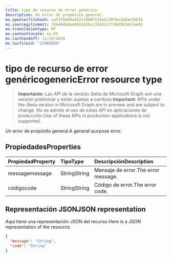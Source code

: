 ```yaml
---
title: tipo de recurso de error genérico
description: Un error de propósito general.
ms.openlocfilehash: caf3fbb99ad521fd807138ab230f6a1b8ae7bb16
ms.sourcegitcommit: 334e84b4aed63162bcc31831cffd6d363dafee02
ms.translationtype: MT
ms.contentlocale: es-ES
ms.lasthandoff: 11/29/2018
ms.locfileid: "27083834"
---
```

# <a name="genericerror-resource-type"></a><span data-ttu-id="4a62d-103">tipo de recurso de error genérico</span><span class="sxs-lookup"><span data-stu-id="4a62d-103">genericError resource type</span></span>

> <span data-ttu-id="4a62d-104">**Importante:** Las API de la versión /beta de Microsoft Graph son una versión preliminar y están sujetas a cambios.</span><span class="sxs-lookup"><span data-stu-id="4a62d-104">**Important:** APIs under the /beta version in Microsoft Graph are in preview and are subject to change.</span></span> <span data-ttu-id="4a62d-105">No se admite el uso de estas API en aplicaciones de producción.</span><span class="sxs-lookup"><span data-stu-id="4a62d-105">Use of these APIs in production applications is not supported.</span></span>

<span data-ttu-id="4a62d-106">Un error de propósito general.</span><span class="sxs-lookup"><span data-stu-id="4a62d-106">A general-purpose error.</span></span>

## <a name="properties"></a><span data-ttu-id="4a62d-107">Propiedades</span><span class="sxs-lookup"><span data-stu-id="4a62d-107">Properties</span></span>

| <span data-ttu-id="4a62d-108">Propiedad</span><span class="sxs-lookup"><span data-stu-id="4a62d-108">Property</span></span> | <span data-ttu-id="4a62d-109">Tipo</span><span class="sxs-lookup"><span data-stu-id="4a62d-109">Type</span></span> | <span data-ttu-id="4a62d-110">Descripción</span><span class="sxs-lookup"><span data-stu-id="4a62d-110">Description</span></span> |
|:---------|:-----|:------------|
| <span data-ttu-id="4a62d-111">message</span><span class="sxs-lookup"><span data-stu-id="4a62d-111">message</span></span> | <span data-ttu-id="4a62d-112">String</span><span class="sxs-lookup"><span data-stu-id="4a62d-112">String</span></span> | <span data-ttu-id="4a62d-113">Mensaje de error.</span><span class="sxs-lookup"><span data-stu-id="4a62d-113">The error message.</span></span> |
| <span data-ttu-id="4a62d-114">código</span><span class="sxs-lookup"><span data-stu-id="4a62d-114">code</span></span> | <span data-ttu-id="4a62d-115">String</span><span class="sxs-lookup"><span data-stu-id="4a62d-115">String</span></span> | <span data-ttu-id="4a62d-116">Código de error.</span><span class="sxs-lookup"><span data-stu-id="4a62d-116">The error code.</span></span> |

## <a name="json-representation"></a><span data-ttu-id="4a62d-117">Representación JSON</span><span class="sxs-lookup"><span data-stu-id="4a62d-117">JSON representation</span></span>

<span data-ttu-id="4a62d-118">Aquí tiene una representación JSON del recurso.</span><span class="sxs-lookup"><span data-stu-id="4a62d-118">Here is a JSON representation of the resource.</span></span>

<!-- {
  "blockType": "resource",
  "optionalProperties": [
  ],
  "@odata.type": "microsoft.graph.genericError"
}-->

```json
{
  "message": "String",
  "code": "String"
}
```